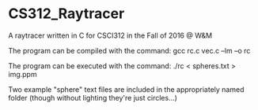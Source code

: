 # CS312_Raytracer
A raytracer written in C for CSCI312 in the Fall of 2016 @ W&amp;M

The program can be compiled with the command: gcc rc.c vec.c –lm –o rc


The program can be executed with the command: ./rc < spheres.txt > img.ppm

Two example "sphere" text files are included in the appropriately named folder (though without lighting they're just circles...)
